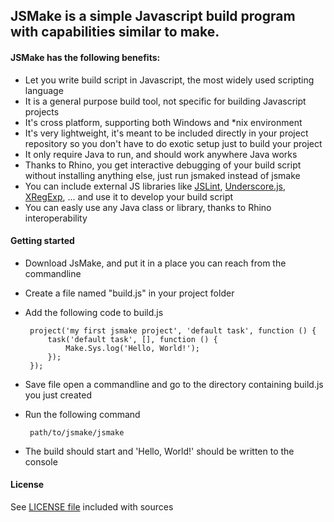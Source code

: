 ## JSMake is a simple Javascript build program with capabilities similar to make.

#### JSMake has the following benefits:

 * Let you write build script in Javascript, the most widely used scripting language
 * It is a general purpose build tool, not specific for building Javascript projects
 * It's cross platform, supporting both Windows and *nix environment
 * It's very lightweight, it's meant to be included directly in your project repository so you don't have to do exotic setup just to build your project
 * It only require Java to run, and should work anywhere Java works
 * Thanks to Rhino, you get interactive debugging of your build script without installing anything else, just run jsmaked instead of jsmake
 * You can include external JS libraries like [JSLint](http://www.jslint.com/), [Underscore.js](http://documentcloud.github.com/underscore/), [XRegExp](http://xregexp.com/), ... and use it to develop your build script
 * You can easly use any Java class or library, thanks to Rhino interoperability

#### Getting started

 * Download JsMake, and put it in a place you can reach from the commandline
 * Create a file named "build.js" in your project folder
 * Add the following code to build.js

		project('my first jsmake project', 'default task', function () {
			task('default task', [], function () {
				Make.Sys.log('Hello, World!');
			});
		});

 * Save file open a commandline and go to the directory containing build.js you just created
 * Run the following command

		path/to/jsmake/jsmake

 * The build should start and 'Hello, World!' should be written to the console

#### License

See [LICENSE file](https://github.com/gimmi/jsmake/raw/master/LICENSE) included with sources